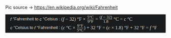 Pic source -> https://en.wikipedia.org/wiki/Fahrenheit

![alt-text](https://github.com/jissatsu/randAlgo/blob/master/fahrenheit/wiki-fahrenheit.png)
